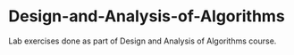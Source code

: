 # Design-and-Analysis-of-Algorithms
Lab exercises done as part of Design and Analysis of Algorithms course.
